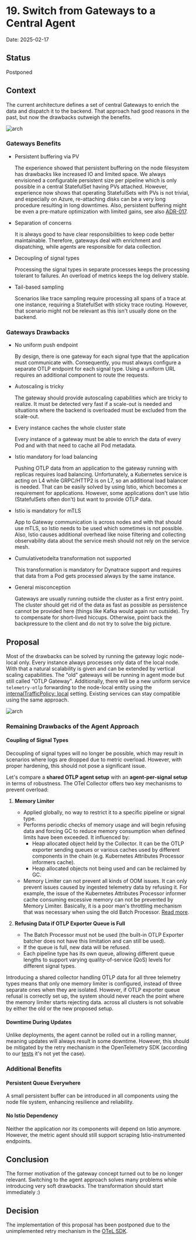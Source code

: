 # 19. Switch from Gateways to a Central Agent

Date: 2025-02-17

## Status

Postponed

## Context

The current architecture defines a set of central Gateways to enrich the data and dispatch it to the backend. That approach had good reasons in the past, but now the drawbacks outweigh the benefits.

![arch](./../assets/otlp-gateway-old.drawio.svg)

### Gateways Benefits

- Persistent buffering via PV

  The experience showed that persistent buffering on the node filesystem has drawbacks like increased IO and limited space. We always envisioned a configurable persistent size per pipeline which is only possible in a central StatefulSet having PVs attached. However, experience now shows that operating StatefulSets with PVs is not trivial, and especially on Azure, re-attaching disks can be a very long procedure resulting in long downtimes. Also, persistent buffering might be even a pre-mature optimization with limited gains, see also [ADR-017](./017-fault-tolerant-otel-logging-setup.md).

- Separation of concerns
  
  It is always good to have clear responsibilities to keep code better maintainable. Therefore, gateways deal with enrichment and dispatching, while agents are responsible for data collection.

- Decoupling of signal types

  Processing the signal types in separate processes keeps the processing tolerant to failures. An overload of metrics keeps the log delivery stable.

- Tail-based sampling

  Scenarios like trace sampling require processing all spans of a trace at one instance, requiring a StatefulSet with sticky trace routing. However, that scenario might not be relevant as this isn't usually done on the backend.

### Gateways Drawbacks

- No uniform push endpoint

  By design, there is one gateway for each signal type that the application must communicate with. Consequently, you must always configure a separate OTLP endpoint for each signal type. Using a uniform URL requires an additional component to route the requests.

- Autoscaling is tricky

  The gateway should provide autoscaling capabilities which are tricky to realize. It must be detected very fast if a scale-out is needed and situations where the backend is overloaded must be excluded from the scale-out.

- Every instance caches the whole cluster state

  Every instance of a gateway must be able to enrich the data of every Pod and with that need to cache all Pod metadata.

- Istio mandatory for load balancing

  Pushing OTLP data from an application to the gateway running with replicas requires load balancing. Unfortunately, a Kubernetes service is acting on L4 while GRPC/HTTP2 is on L7, so an additional load balancer is needed. That can be easily solved by using Istio, which becomes a requirement for applications. However, some applications don't use Istio (StatefulSets often don't) but want to provide OTLP data.

- Istio is mandatory for mTLS

  App to Gateway communication is across nodes and with that should use mTLS, so Istio needs to be used which sometimes is not possible. Also, Istio causes additional overhead like noise filtering and collecting observability data about the service mesh should not rely on the service mesh.

- Cumulativetodelta transformation not supported

  This transformation is mandatory for Dynatrace support and requires that data from a Pod gets processed always by the same instance.

- General misconception

  Gateways are usually running outside the cluster as a first entry point. The cluster should get rid of the data as fast as possible as persistence cannot be provided here (things like Kafka would again run outside). Try to compensate for short-lived hiccups. Otherwise, point back the backpressure to the client and do not try to solve the big picture.

## Proposal

Most of the drawbacks can be solved by running the gateway logic node-local only. Every instance always processes only data of the local node. With that a natural scalability is given and can be extended by vertical scaling capabilities. The "old" gateways will be running in agent mode but still called "OTLP Gateway". Additionally, there will be a new uniform service `telemetry-otlp` forwarding to the node-local entity using the [internalTrafficPolicy: local](https://kubernetes.io/docs/reference/networking/virtual-ips/#internal-traffic-policy) setting. Existing services can stay compatible using the same approach.

![arch](./../assets/otlp-gateway-new.drawio.svg)

### Remaining Drawbacks of the Agent Approach  

#### Coupling of Signal Types  

Decoupling of signal types will no longer be possible, which may result in scenarios where logs are dropped due to metric overload. However, with proper hardening, this should not pose a significant issue.  

Let's compare a **shared OTLP agent setup** with an **agent-per-signal setup** in terms of robustness. The OTel Collector offers two key mechanisms to prevent overload:

1. **Memory Limiter**  
   - Applied globally, no way to restrict it to a specific pipeline or signal type.
   - Performs periodic checks of memory usage and will begin refusing data and forcing GC to reduce memory consumption when defined limits have been exceeded. It influenced by:
     - Heap allocated object held by the Collector.  It can be the OTLP exporter sending queues or various caches used by different components in the chain (e.g. Kubernetes Attributes Processor informers cache).  
     - Heap allocated objects not being used and can be reclaimed by GC.
   - Memory Limiter can not prevent all kinds of OOM issues. It can only prevent issues caused by ingested telemetry data by refusing it. For example, the issue of the Kubernetes Attributes Processor informer cache consuming excessive memory can not be prevented by Memory Limiter.  Basically, it is a poor man's throttling mechanism that was necessary when using the old Batch Processor. [Read more](./017-fault-tolerant-otel-logging-setup.md).

2. **Refusing Data if OTLP Exporter Queue is Full**  
   - The Batch Processor must not be used (the built-in OTLP Exporter batcher does not have this limitation and can still be used).
   - If the queue is full, new data will be refused.  
   - Each pipeline type has its own queue, allowing different queue lengths to support varying quality-of-service (QoS) levels for different signal types.  

Introducing a shared collector handling OTLP data for all three telemetry types means that only one memory limiter is configured, instead of three separate ones when they are isolated. However, if OTLP exporter queue refusal is correctly set up, the system should never reach the point where the memory limiter starts rejecting data. across all clusters is not solvable by either the old or the new proposed setup.

#### Downtime During Updates  

Unlike deployments, the agent cannot be rolled out in a rolling manner, meaning updates will always result in some downtime. However, this should be mitigated by the retry mechanism in the OpenTelemetry SDK (according to our [tests](../../contributor/pocs/otelcol-downtime/otelcol-downtime.md) it's not yet the case).

### Additional Benefits  

#### Persistent Queue Everywhere  

A small persistent buffer can be introduced in all components using the node file system, enhancing resilience and reliability.  

#### No Istio Dependency  

Neither the application nor its components will depend on Istio anymore. However, the metric agent should still support scraping Istio-instrumented endpoints.  

## Conclusion

The former motivation of the gateway concept turned out to be no longer relevant. Switching to the agent approach solves many problems while introducing very soft drawbacks. The transformation should start immediately :)

## Decision
The implementation of this proposal has been postponed due to the unimplemented retry mechanism in the [OTeL SDK](../../contributor/pocs/otelcol-downtime/otelcol-downtime.md). 